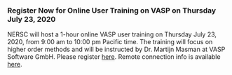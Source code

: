 ### Register Now for Online User Training on VASP on Thursday July 23, 2020

NERSC will host a 1-hour online VASP user training on Thursday July 23, 2020, 
from 9:00 am to 10:00 pm Pacific time. The training will focus on higher order 
methods and will be instructed by Dr. Martijn Masman at VASP Software GmbH. 
Please register [here](https://forms.gle/DLVVWFERasiS45J1A). Remote connection 
info is available 
[here](https://www.nersc.gov/users/training/events/vasp-user-training-on-july-23-2020/).  
